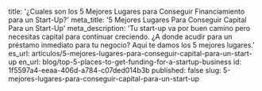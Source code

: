 title: '¿Cuales son los 5 Mejores Lugares para Conseguir Financiamiento para un Start-Up?'
meta_title: '5 Mejores Lugares Para Conseguir Capital Para un Start-Up'
meta_description: 'Tu start-up va por buen camino pero necesitas capital para continuar creciendo. ¿A donde acudir para un préstamo inmediato para tu negocio? Aqui te damos los 5 mejores lugares.'
es_url: articulos/5-mejores-lugares-para-conseguir-capital-para-un-start-up
en_url: blog/top-5-places-to-get-funding-for-a-startup-business
id: 1f5597a4-eeaa-406d-a784-c07ded014b3b
published: false
slug: 5-mejores-lugares-para-conseguir-capital-para-un-start-up
